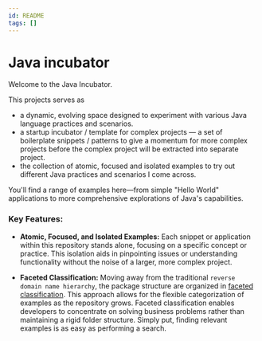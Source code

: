 ```yaml
---
id: README
tags: []
---
```


# Java incubator

Welcome to the Java Incubator.

This projects serves as
- a dynamic, evolving space designed to experiment with various Java language practices and
  scenarios.
- a startup incubator / template for complex projects — a set of boilerplate snippets / patterns to give a momentum for
  more
  complex projects before the complex project will be extracted into separate project.
- the collection of atomic, focused and isolated examples to try out different Java practices and scenarios I come
  across.

You'll find a range of examples here—from simple "Hello World" applications to more
comprehensive explorations of Java's capabilities.

### Key Features:

- **Atomic, Focused, and Isolated Examples:** Each snippet or application within this repository stands alone, focusing
  on a specific concept or practice. This isolation aids in pinpointing issues or understanding functionality without
  the noise of a larger, more complex project.

- **Faceted Classification:** Moving away from the traditional `reverse domain name hierarchy`, the package structure
  are organized in [faceted classification](https://en.wikipedia.org/wiki/Faceted_classification). This approach allows
  for the flexible categorization of examples as the repository grows. Faceted classification enables developers to
  concentrate on solving business problems rather than maintaining a rigid folder structure. Simply put, finding
  relevant examples is as easy as performing a search.
